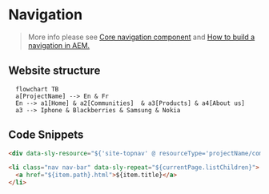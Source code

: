 # Navigation
> More info please see [Core navigation component](https://www.aemcomponents.dev/content/core-components-examples/library/core-structure/navigation.html) and [How to build a navigation in AEM.](https://experienceleague.adobe.com/docs/experience-manager-core-components/using/components/navigation.html?lang=en)

## Website structure

```mermaid
  flowchart TB
  a[ProjectName] --> En & Fr
  En --> a1[Home] & a2[Communities]  & a3[Products] & a4[About us]
  a3 --> Iphone & Blackberries & Samsung & Nokia
```
## Code Snippets
```html
<div data-sly-resource="${'site-topnav' @ resourceType='projectName/components/content/site-topnav.html'}"></div>

<li class="nav nav-bar" data-sly-repeat="${currentPage.listChildren}">
  <a href="${item.path}.html">${item.title}</a>
</li>

```
